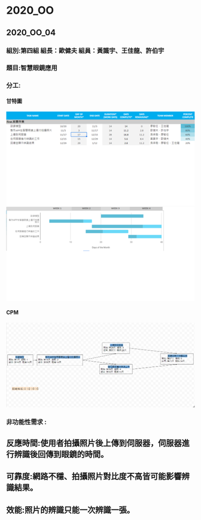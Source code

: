 # 2020_OO

## 2020_OO_04

### 組別:第四組 組長：歐健夫 組員：黃識宇、王佳龍、許伯宇
### 題目:智慧眼鏡應用
### 分工:



#### 甘特圖

![甘特圖](甘特圖.png)
![](甘特圖1.png)

#### CPM
![CPM](CPM.png)

### 非功能性需求 : 
## 反應時間:使用者拍攝照片後上傳到伺服器，伺服器進行辨識後回傳到眼鏡的時間。
## 可靠度:網路不穩、拍攝照片對比度不高皆可能影響辨識結果。
## 效能:照片的辨識只能一次辨識一張。
